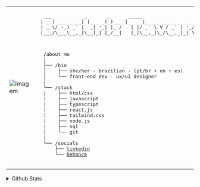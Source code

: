 <table>
  <tr>
    <td width="350px">
<!--        <img src="https://github.com/user-attachments/assets/99e23851-277a-4d72-bf97-77581b9f8900" alt="imagem" style="width: full; border: none;"/> -->
       <img src="https://github.com/user-attachments/assets/2645b3d9-244a-4f94-be75-245ad36a0e32" alt="imagem" style="width: full; border: none;"/>
    </td>
    <td style="vertical-align: top;">
      <p style="font-family: monospace; font-size: 16px;">
        <pre>
  ___           _       _      _____                         
 | _ ) ___ __ _| |_ _ _(_)___ |_   _|_ ___ ____ _ _ _ ___ ___
 | _ \/ -_) _` |  _| '_| |_ /   | |/ _` \ V / _` | '_/ -_|_-<
 |___/\___\__,_|\__|_| |_/__|   |_|\__,_|\_/\__,_|_| \___/__/
        
 </pre>
   <pre>
  /about me
  │
  ├── /bio
  │    ├── she/her - brazilian - (pt/br + en + es)
  │    └── front-end dev - ux/ui designer
  │
  └── /stack    
  |    ├── html/css
  |    ├── javascript
  |    ├── typescript
  |    ├── react.js
  |    ├── tailwind.css
  |    ├── node.js
  |    ├── sql
  |    └── git
  |
  └── /socials
      ├── <a href="https://www.linkedin.com/in/trizbeatavares/" target="_blank">linkedin</a>
      └── <a href="https://www.behance.net/synthriz/" target="_blank">behance</a>
   </pre>
  </tr>
</table>
<details>
  <summary> Github Stats </summary>
    <a href="https://github.com/synthriz/">
    <img height=200 align="center" src="https://github-readme-stats.vercel.app/api?username=synthriz&theme=nord&hide_border=true&rank_icon=github&include_all_commits=true" />
  </a>
  <a href="https://github.com/synthriz/">
    <img height=200 align="center" src="https://github-readme-stats.vercel.app/api/top-langs/?username=synthriz&layout=compact&theme=nord&hide_border=true&langs_count=8&hide_progress=true&card_width=320" />
  </a>
</details>
